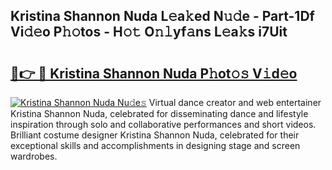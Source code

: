 ## Kristina Shannon Nuda L𝚎a𝚔ed N𝚞𝚍e - Part-1Df Vi𝚍𝚎o P𝚑𝚘tos - H𝚘𝚝 O𝚗𝚕yf𝚊ns L𝚎a𝚔s i7Uit

# <h2><a href="http://kf0shvp.oniu.top/?m=Kristina+Shannon+Nuda">🔗👉 🔴 Kristina Shannon Nuda P𝚑ot𝚘𝚜 V𝚒d𝚎o</a></h2>

[![Kristina Shannon Nuda Nu𝚍e𝚜](https://i.imgur.com/0qMVB7G.gif)](http://kf0shvp.oniu.top/?m=Kristina+Shannon+Nuda)
Virtual dance creator and web entertainer Kristina Shannon Nuda, celebrated for disseminating dance and lifestyle inspiration through solo and collaborative performances and short videos. Brilliant costume designer Kristina Shannon Nuda, celebrated for their exceptional skills and accomplishments in designing stage and screen wardrobes.  
